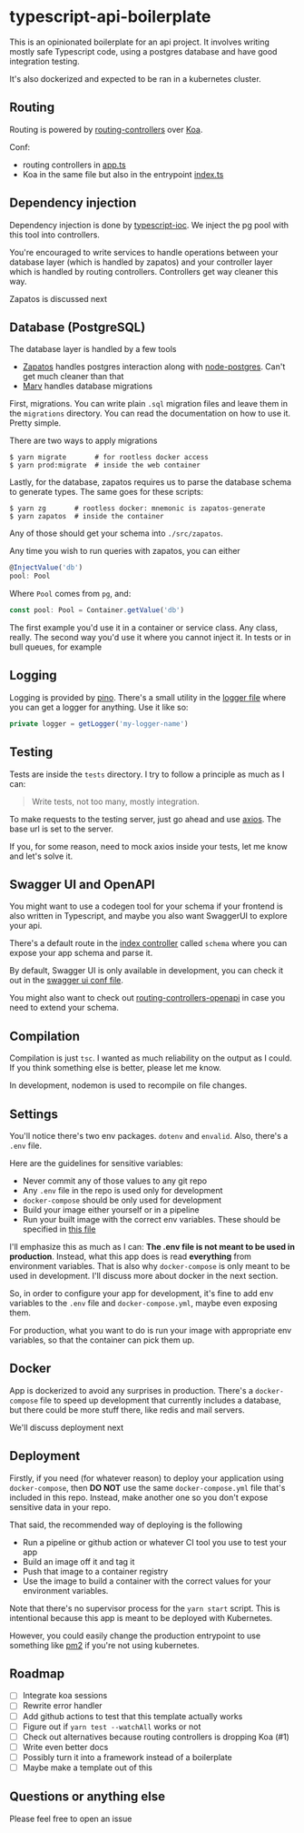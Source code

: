 # typescript-api-boilerplate

This is an opinionated boilerplate for an api project. It involves writing
mostly safe Typescript code, using a postgres database and have good integration
testing.

It's also dockerized and expected to be ran in a kubernetes cluster.

## Routing

Routing is powered by
[routing-controllers](https://github.com/typestack/routing-controllers) over
[Koa](https://koajs.com).

Conf:

- routing controllers in [app.ts](./src/app.ts)
- Koa in the same file but also in the entrypoint [index.ts](./src/index.ts)

## Dependency injection

Dependency injection is done by
[typescript-ioc](https://github.com/thiagobustamante/typescript-ioc). We inject
the pg pool with this tool into controllers.

You're encouraged to write services to handle operations between your database
layer (which is handled by zapatos) and your controller layer which is handled
by routing controllers. Controllers get way cleaner this way.

Zapatos is discussed next

## Database (PostgreSQL)

The database layer is handled by a few tools

- [Zapatos](https://jawj.github.io/zapatos/) handles postgres interaction along
  with [node-postgres](https://node-postgres.com). Can't get much cleaner than
  that
- [Marv](https://github.com/guidesmiths/marv) handles database migrations

First, migrations. You can write plain `.sql` migration files and leave them in
the `migrations` directory. You can read the documentation on how to use it.
Pretty simple.

There are two ways to apply migrations

```
$ yarn migrate       # for rootless docker access
$ yarn prod:migrate  # inside the web container
```

Lastly, for the database, zapatos requires us to parse the database schema to generate types. The same goes for these scripts:

```
$ yarn zg       # rootless docker: mnemonic is zapatos-generate
$ yarn zapatos  # inside the container
```

Any of those should get your schema into `./src/zapatos`.

Any time you wish to run queries with zapatos, you can either

```typescript
@InjectValue('db')
pool: Pool
```

Where `Pool` comes from `pg`, and:

```typescript
const pool: Pool = Container.getValue('db')
```

The first example you'd use it in a container or service class. Any class,
really. The second way you'd use it where you cannot inject it. In tests or in
bull queues, for example

## Logging

Logging is provided by [pino](https://github.com/pinojs/pino). There's a small utility in the [logger file](./src/logger.ts) where you can get a logger for anything. Use it like so:

```typescript
private logger = getLogger('my-logger-name')
```

## Testing

Tests are inside the `tests` directory. I try to follow a principle as much as I can:

> Write tests, not too many, mostly integration.

To make requests to the testing server, just go ahead and use
[axios](https://github.com/axios/axios). The base url is set to the server.

If you, for some reason, need to mock axios inside your tests, let me know and
let's solve it.

## Swagger UI and OpenAPI

You might want to use a codegen tool for your schema if your frontend is also
written in Typescript, and maybe you also want SwaggerUI to explore your api.

There's a default route in the [index controller](./src/controllers/index-controller.ts)
called `schema` where you can expose your app schema and parse it.

By default, Swagger UI is only available in development, you can check it out in
the [swagger ui conf file](./src/bootstrap/swagger-ui.ts).

You might also want to check out
[routing-controllers-openapi](https://github.com/epiphone/routing-controllers-openapi)
in case you need to extend your schema.

## Compilation

Compilation is just `tsc`. I wanted as much reliability on the output as I
could. If you think something else is better, please let me know.

In development, nodemon is used to recompile on file changes.

## Settings

You'll notice there's two env packages. `dotenv` and `envalid`. Also, there's a
`.env` file. 

Here are the guidelines for sensitive variables:
- Never commit any of those values to any git repo
- Any `.env` file in the repo is used only for development
- `docker-compose` should be only used for development
- Build your image either yourself or in a pipeline
- Run your built image with the correct env variables. These should be specified
  in [this file](./src/conf/settings.ts)

I'll emphasize this as much as I can: **The .env file is not meant to be used in
production**. Instead, what this app does is read **everything** from
environment variables. That is also why `docker-compose` is only meant to be
used in development. I'll discuss more about docker in the next section.

So, in order to configure your app for development, it's fine to add env
variables to the `.env` file and `docker-compose.yml`, maybe even exposing them.

For production, what you want to do is run your image with appropriate env
variables, so that the container can pick them up.

## Docker

App is dockerized to avoid any surprises in production. There's a
`docker-compose` file to speed up development that currently includes a
database, but there could be more stuff there, like redis and mail servers.

We'll discuss deployment next

## Deployment

Firstly, if you need (for whatever reason) to deploy your application using
`docker-compose`, then **DO NOT** use the same `docker-compose.yml` file that's
included in this repo. Instead, make another one so you don't expose sensitive
data in your repo.

That said, the recommended way of deploying is the following

- Run a pipeline or github action or whatever CI tool you use to test your app
- Build an image off it and tag it
- Push that image to a container registry
- Use the image to build a container with the correct values for your
  environment variables.

Note that there's no supervisor process for the `yarn start` script. This is intentional because this app is meant to be deployed with Kubernetes.

However, you could easily change the production entrypoint to use something like
[pm2](https://pm2.keymetrics.io) if you're not using kubernetes.

## Roadmap

- [ ] Integrate koa sessions
- [ ] Rewrite error handler
- [ ] Add github actions to test that this template actually works
- [ ] Figure out if `yarn test --watchAll` works or not
- [ ] Check out alternatives because routing controllers is dropping Koa (#1)
- [ ] Write even better docs
- [ ] Possibly turn it into a framework instead of a boilerplate
- [ ] Maybe make a template out of this

## Questions or anything else

Please feel free to open an issue

